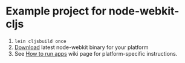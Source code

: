 # Example project for node-webkit-cljs

1. `lein cljsbuild once`
2. [Download](https://github.com/rogerwang/node-webkit) latest node-webkit binary for your platform
3. See [How to run apps](https://github.com/rogerwang/node-webkit/wiki/How-to-run-apps) wiki page
   for platform-specific instructions.
